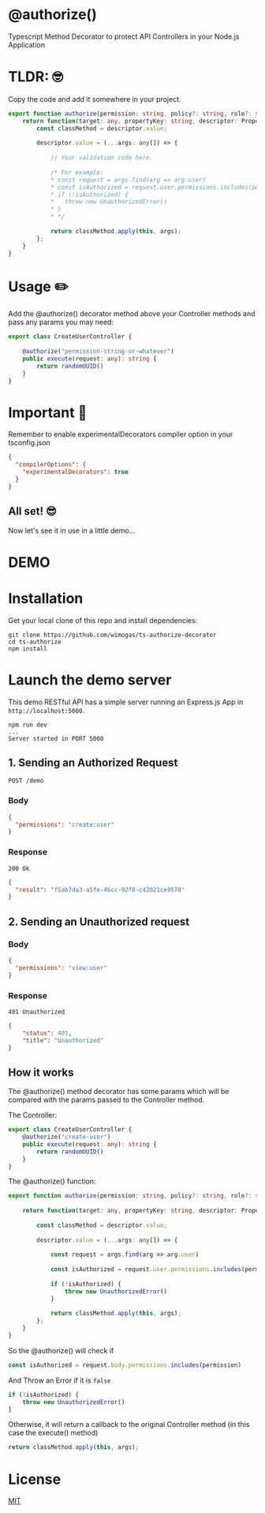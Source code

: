 # @authorize()
Typescript Method Decorator to protect API Controllers in your Node.js Application

# TLDR: 🤓 
Copy the code and add it somewhere in your project.
````ts
export function authorize(permission: string, policy?: string, role?: string) {
    return function(target: any, propertyKey: string, descriptor: PropertyDescriptor) {
        const classMethod = descriptor.value;
        
        descriptor.value = (...args: any[]) => {
            
            // Your validation code here.
                
            /* For example:
            * const request = args.find(arg => arg.user)
            * const isAuthorized = request.user.permissions.includes(permission)
            * if (!isAuthorized) {
            *   throw new UnauthorizedError()
            * }
            * */
            
            return classMethod.apply(this, args);
        };
    }
}
````
# Usage ✏️
Add the @authorize() decorator method above your Controller methods and pass any params you may need:
````ts
export class CreateUserController {
    
    @authorize("permission-string-or-whatever")
    public execute(request: any): string {
        return randomUUID()
    }
}
````

# Important 🚨
Remember to enable experimentalDecorators compiler option in your tsconfig.json
````json
{
  "compilerOptions": {
    "experimentalDecorators": true
  }
}
````
## All set! 😎

Now let's see it in use in a little demo...

# DEMO

# Installation
Get your local clone of this repo and install dependencies:

````
git clone https://github.com/wimogas/ts-authorize-decorator
cd ts-authorize
npm install
````

# Launch the demo server
This demo RESTful API has a simple server running an Express.js App in `http://localhost:5000`.

````
npm run dev
...
Server started in PORT 5000
````

## 1. Sending an Authorized Request

```POST /demo```

### Body

````json
{
  "permissions": "create:user"
}
````
### Response

```200 Ok```

````json
{
  "result": "f5ab7da3-a5fe-46cc-92f8-c42021ce9570"
}
````

## 2. Sending an Unauthorized request

### Body

````json
{
  "permissions": "view:user"
}
````

### Response

```401 Unauthorized```

````json
{
    "status": 401,
    "title": "Unauthorized"
}
````


## How it works
The  @authorize() method decorator has some params which will be compared with the params passed to the Controller method.

The Controller:

````ts
export class CreateUserController {
    @authorize("create-user")
    public execute(request: any): string {
        return randomUUID()
    }
}
````
The @authorize() function:

````ts
export function authorize(permission: string, policy?: string, role?: string) {
    
    return function(target: any, propertyKey: string, descriptor: PropertyDescriptor) {
        
        const classMethod = descriptor.value;
        
        descriptor.value = (...args: any[]) => {
            
            const request = args.find(arg => arg.user)
            
            const isAuthorized = request.user.permissions.includes(permission)
            
            if (!isAuthorized) {
                throw new UnauthorizedError()
            }
            
            return classMethod.apply(this, args);
        };
    }
}
````

So the @authorize() will check if

````ts
const isAuthorized = request.body.permissions.includes(permission)
````
And Throw an Error if it is `false`
````ts
if (!isAuthorized) {
    throw new UnauthorizedError()
}
````
Otherwise, it will  return a callback to the original Controller method (in this case the execute() method)
````ts
return classMethod.apply(this, args);
````

# License
[MIT](LICENSE.md)